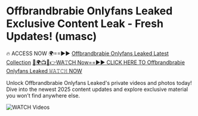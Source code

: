 # Offbrandbrabie Onlyfans Leaked Exclusive Content Leak - Fresh Updates! (umasc)

🔥 ACCESS NOW 🌍==►► <a href="https://tinyurl.com/3fjeunct" rel="nofollow">Offbrandbrabie Onlyfans Leaked Latest Collection</a></h3>
[🔴🌍📺📱👉WA𝚃CH Now==►► CLICK HERE TO Offbrandbrabie Onlyfans Leaked 𝚆𝙰𝚃𝙲𝙷 NOW](https://tinyurl.com/3fjeunct)

Unlock Offbrandbrabie Onlyfans Leaked's private videos and photos today! Dive into the newest 2025 content updates and explore exclusive material you won’t find anywhere else.


<a href="https://tinyurl.com/3fjeunct" rel="nofollow" data-target="animated-image.originalLink"><img src="https://camo.githubusercontent.com/8a4f000d20f83aca3bf7ec5f350d767afa0574a8a352519fd8cfa583a6f93a33/68747470733a2f2f692e696d6775722e636f6d2f644a486b345a712e676966" alt="WATCH Videos" data-canonical-src="https://i.imgur.com/dJHk4Zq.gif" style="max-width: 100%; display: inline-block;" data-target="animated-image.originalImage"></a>
